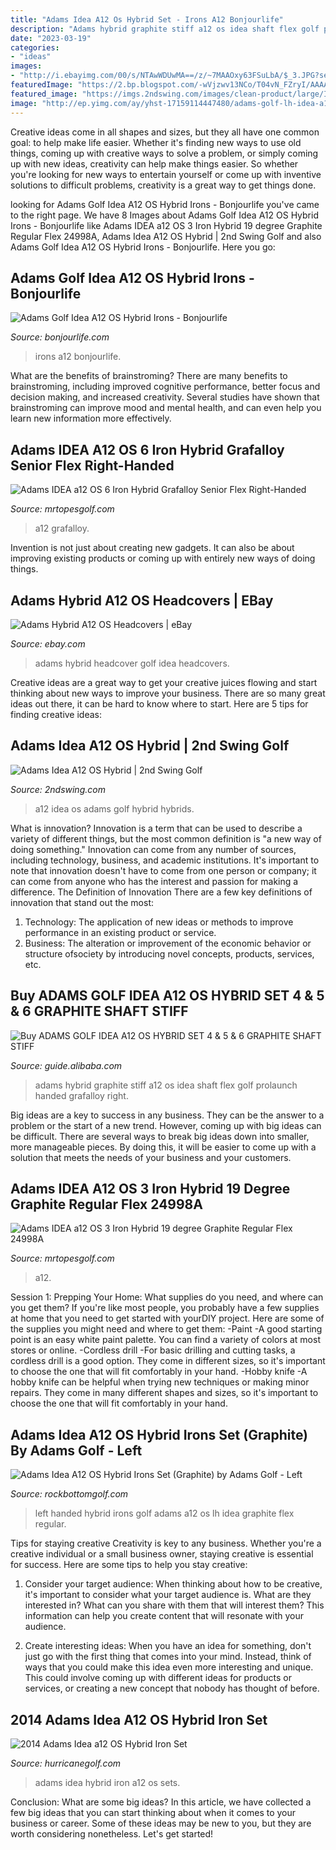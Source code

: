 ```yaml
---
title: "Adams Idea A12 Os Hybrid Set - Irons A12 Bonjourlife"
description: "Adams hybrid graphite stiff a12 os idea shaft flex golf prolaunch handed grafalloy right"
date: "2023-03-19"
categories:
- "ideas"
images:
- "http://i.ebayimg.com/00/s/NTAwWDUwMA==/z/~7MAAOxy63FSuLbA/$_3.JPG?set_id=2"
featuredImage: "https://2.bp.blogspot.com/-wVjzwv13NCo/T04vN_FZryI/AAAAAAAAHjI/z_ZRPQ23HXU/s1600/Adam+Golf+A12OS+Hybrids+Irons_BonjourLife.com10.jpg"
featured_image: "https://imgs.2ndswing.com/images/clean-product/large/IDEA A12 OS HYS.jpg"
image: "http://ep.yimg.com/ay/yhst-17159114447480/adams-golf-lh-idea-a12-os-hybrid-irons-graph-steel-left-handed-104.jpg"
---
```



Creative ideas come in all shapes and sizes, but they all have one common goal: to help make life easier. Whether it's finding new ways to use old things, coming up with creative ways to solve a problem, or simply coming up with new ideas, creativity can help make things easier. So whether you're looking for new ways to entertain yourself or come up with inventive solutions to difficult problems, creativity is a great way to get things done.

	

		
looking for Adams Golf Idea A12 OS Hybrid Irons - Bonjourlife you've came to the right page. We have 8 Images about Adams Golf Idea A12 OS Hybrid Irons - Bonjourlife like Adams IDEA a12 OS 3 Iron Hybrid 19 degree Graphite Regular Flex 24998A, Adams Idea A12 OS Hybrid | 2nd Swing Golf and also Adams Golf Idea A12 OS Hybrid Irons - Bonjourlife. Here you go:
		
    
## Adams Golf Idea A12 OS Hybrid Irons - Bonjourlife

<img loading=lazy src="https://2.bp.blogspot.com/-wVjzwv13NCo/T04vN_FZryI/AAAAAAAAHjI/z_ZRPQ23HXU/s1600/Adam+Golf+A12OS+Hybrids+Irons_BonjourLife.com10.jpg" onerror="this.onerror=null;this.src='https://tse1.mm.bing.net/th?id=OIP.MljkgRtVXSy6h5e0VMeHbgHaHa&amp;pid=15.1';" alt="Adams Golf Idea A12 OS Hybrid Irons - Bonjourlife">

_Source: bonjourlife.com_

>irons a12 bonjourlife. 

	

What are the benefits of brainstroming?
There are many benefits to brainstroming, including improved cognitive performance, better focus and decision making, and increased creativity. Several studies have shown that brainstroming can improve mood and mental health, and can even help you learn new information more effectively.

    
## Adams IDEA A12 OS 6 Iron Hybrid Grafalloy Senior Flex Right-Handed

<img loading=lazy src="https://cdn2.bigcommerce.com/n-pktq5q/ghg13z/products/66658/images/1120416/70248g-adams-idea-a12-os-6-iron-hybrid-grafalloy-senior-flex-right-handed-70248g__52668.1596141890.1280.1280.jpg?c=2" onerror="this.onerror=null;this.src='https://tse1.mm.bing.net/th?id=OIP.-cgB2WZdpeU0NkpZaPzCyAHaHa&amp;pid=15.1';" alt="Adams IDEA a12 OS 6 Iron Hybrid Grafalloy Senior Flex Right-Handed">

_Source: mrtopesgolf.com_

>a12 grafalloy. 

	

Invention is not just about creating new gadgets. It can also be about improving existing products or coming up with entirely new ways of doing things.

    
## Adams Hybrid A12 OS Headcovers | EBay

<img loading=lazy src="http://i.ebayimg.com/00/s/NTAwWDUwMA==/z/~7MAAOxy63FSuLbA/$_3.JPG?set_id=2" onerror="this.onerror=null;this.src='https://tse1.mm.bing.net/th?id=OIP.zkjEEFhL-nNSphy88aZljgHaHa&amp;pid=15.1';" alt="Adams Hybrid A12 OS Headcovers | eBay">

_Source: ebay.com_

>adams hybrid headcover golf idea headcovers. 

	

Creative ideas are a great way to get your creative juices flowing and start thinking about new ways to improve your business. There are so many great ideas out there, it can be hard to know where to start. Here are 5 tips for finding creative ideas:

    
## Adams Idea A12 OS Hybrid | 2nd Swing Golf

<img loading=lazy src="https://imgs.2ndswing.com/images/clean-product/large/IDEA A12 OS HYS.jpg" onerror="this.onerror=null;this.src='https://tse2.mm.bing.net/th?id=OIP.8PBiuET_pPDu49IaXmPHXAHaFs&amp;pid=15.1';" alt="Adams Idea A12 OS Hybrid | 2nd Swing Golf">

_Source: 2ndswing.com_

>a12 idea os adams golf hybrid hybrids. 

	

What is innovation?
Innovation is a term that can be used to describe a variety of different things, but the most common definition is "a new way of doing something." Innovation can come from any number of sources, including technology, business, and academic institutions. It's important to note that innovation doesn't have to come from one person or company; it can come from anyone who has the interest and passion for making a difference.
The Definition of Innovation
There are a few key definitions of innovation that stand out the most: 
1. Technology: The application of new ideas or methods to improve performance in an existing product or service. 
2. Business: The alteration or improvement of the economic behavior or structure ofsociety by introducing novel concepts, products, services, etc. 

    
## Buy ADAMS GOLF IDEA A12 OS HYBRID SET 4 &amp; 5 &amp; 6 GRAPHITE SHAFT STIFF

<img loading=lazy src="https://sc01.alicdn.com/kf/HTB1QVjWdHGYBuNjy0Foq6AiBFXao.jpg" onerror="this.onerror=null;this.src='https://tse2.mm.bing.net/th?id=OIP.EnTxgA7d9_mArJhxiIOeNQHaFs&amp;pid=15.1';" alt="Buy ADAMS GOLF IDEA A12 OS HYBRID SET 4 &amp; 5 &amp; 6 GRAPHITE SHAFT STIFF">

_Source: guide.alibaba.com_

>adams hybrid graphite stiff a12 os idea shaft flex golf prolaunch handed grafalloy right. 

	

Big ideas are a key to success in any business. They can be the answer to a problem or the start of a new trend. However, coming up with big ideas can be difficult. There are several ways to break big ideas down into smaller, more manageable pieces. By doing this, it will be easier to come up with a solution that meets the needs of your business and your customers.

    
## Adams IDEA A12 OS 3 Iron Hybrid 19 Degree Graphite Regular Flex 24998A

<img loading=lazy src="https://cdn2.bigcommerce.com/n-pktq5q/ghg13z/products/18862/images/817177/24998a-adams-idea-a12-os-3-iron-hybrid-19-degree-graphite-regular-flex-24998a__48538.1506954347.1280.1280.png?c=2" onerror="this.onerror=null;this.src='https://tse1.mm.bing.net/th?id=OIP.zYbVBnPhIse5SXy4wUKf4wHaHa&amp;pid=15.1';" alt="Adams IDEA a12 OS 3 Iron Hybrid 19 degree Graphite Regular Flex 24998A">

_Source: mrtopesgolf.com_

>a12. 

	

Session 1: Prepping Your Home: What supplies do you need, and where can you get them?
If you're like most people, you probably have a few supplies at home that you need to get started with yourDIY project. Here are some of the supplies you might need and where to get them:
-Paint -A good starting point is an easy white paint palette. You can find a variety of colors at most stores or online. 
-Cordless drill -For basic drilling and cutting tasks, a cordless drill is a good option. They come in different sizes, so it's important to choose the one that will fit comfortably in your hand. 
-Hobby knife -A hobby knife can be helpful when trying new techniques or making minor repairs. They come in many different shapes and sizes, so it's important to choose the one that will fit comfortably in your hand.

    
## Adams Idea A12 OS Hybrid Irons Set (Graphite) By Adams Golf - Left

<img loading=lazy src="http://ep.yimg.com/ay/yhst-17159114447480/adams-golf-lh-idea-a12-os-hybrid-irons-graph-steel-left-handed-104.jpg" onerror="this.onerror=null;this.src='https://tse1.mm.bing.net/th?id=OIP.pvF4EORwitCLVldc2telOAHaI-&amp;pid=15.1';" alt="Adams Idea A12 OS Hybrid Irons Set (Graphite) by Adams Golf - Left">

_Source: rockbottomgolf.com_

>left handed hybrid irons golf adams a12 os lh idea graphite flex regular. 

	

Tips for staying creative
Creativity is key to any business. Whether you're a creative individual or a small business owner, staying creative is essential for success. Here are some tips to help you stay creative: 
1. Consider your target audience: When thinking about how to be creative, it's important to consider what your target audience is. What are they interested in? What can you share with them that will interest them? This information can help you create content that will resonate with your audience. 

2. Create interesting ideas: When you have an idea for something, don't just go with the first thing that comes into your mind. Instead, think of ways that you could make this idea even more interesting and unique. This could involve coming up with different ideas for products or services, or creating a new concept that nobody has thought of before. 


    
## 2014 Adams Idea A12 OS Hybrid Iron Set

<img loading=lazy src="http://hurrimages.s3.amazonaws.com/catalog/product/cache/1/image/9df78eab33525d08d6e5fb8d27136e95/f/i/file_70_7.jpg" onerror="this.onerror=null;this.src='https://tse2.mm.bing.net/th?id=OIP.vVHz3xoe1ncZhbc-evSqwwHaHa&amp;pid=15.1';" alt="2014 Adams Idea a12 OS Hybrid Iron Set">

_Source: hurricanegolf.com_

>adams idea hybrid iron a12 os sets. 

	

Conclusion: What are some big ideas?
In this article, we have collected a few big ideas that you can start thinking about when it comes to your business or career. Some of these ideas may be new to you, but they are worth considering nonetheless. Let's get started!

